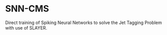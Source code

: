 # SNN-CMS
Direct training of Spiking Neural Networks to solve the Jet Tagging Problem with use of SLAYER.
